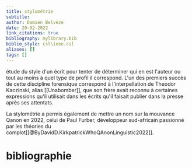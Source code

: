 ```yaml
---
title: stylométrie
subtitle:
author: Damien Belvèze
date: 20-02-2022
link_citations: true
bibliography: mylibrary.bib
biblio_style: csl\ieee.csl
aliases: []
tags: []
---
```


étude du style d'un écrit pour tenter de déterminer qui  en est l'auteur ou tout au moins à quel type de profil il correspond. 
L'un des premiers succès de cette discipline forensique correspond à l'interpellation de Theodor Kaczinski, alias [[Unabomber]], que son frère avait reconnu à certaines expressions qu'il utilisait dans les écrits qu'il faisait publier dans la presse après ses attentats. 

La stylométrie a permis également de mettre un nom sur la mouvance Qanon en 2022, celui de Paul Furber, développeur sud-africain passionné par les théories du complot[[@ByDavidD.KirkpatrickWhoQAnonLinguistic2022]]. 







# bibliographie

